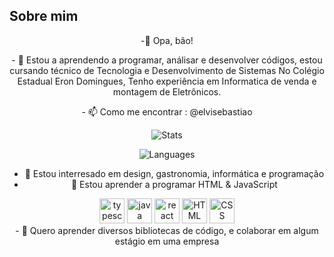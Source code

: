<center>
<h2 align="left">Sobre mim</h2>
 <p>-👋 Opa, bão!</p>
<p>- 👾 Estou a aprendendo a programar, análisar e desenvolver códigos, estou cursando técnico de Tecnologia e Desenvolvimento de Sistemas
 No Colégio Estadual Eron Domingues, Tenho experiência em Informatica de venda e montagem de Eletrônicos. </p>
<p>- 📫 Como me encontrar : @elvisebastiao </p>



<div class="container" align="center">

![Stats](https://github-readme-stats.vercel.app/api?username=Elviiiis&theme=buefy&show_icons=true&hide_border=true&count_private=true)

![Languages](https://github-readme-stats.vercel.app/api/top-langs/?username=Elviiiis&theme=buefy&show_icons=true&hide_border=true&layout=compact)
</div>

- 👀 Estou interresado em design, gastronomia, informática e programação
- 🌱 Estou aprender a programar HTML & JavaScript
<div align="center">
<img src="https://cdn.jsdelivr.net/gh/devicons/devicon/icons/typescript/typescript-original.svg" height="40" alt="typescript logo"  />
<img src="https://icongr.am/devicon/java-original.svg?size=128&color=currentColor" height="40" alt="java logo"  />
<img src="https://cdn.jsdelivr.net/gh/devicons/devicon/icons/react/react-original.svg" height="40" alt="react logo"  />
<img src="https://icongr.am/devicon/html5-original.svg?size=40&color=000000" height="40" alt="HTML logo" />
<img src="https://icongr.am/devicon/css3-original.svg?size=40&color=000000" height="40" alt="CSS logo" />

 
  
  </div>
- 🚨  Quero aprender diversos bibliotecas de código, e colaborar em algum estágio em uma empresa
</center>


